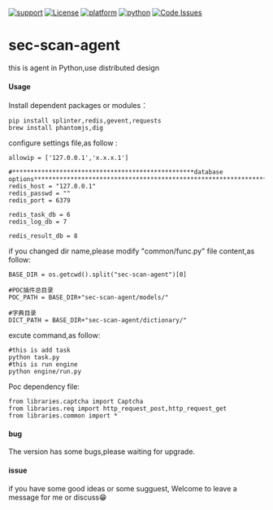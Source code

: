 [![support](https://baikal.io/badges/x)](https://baikal.io/x) [![License](https://img.shields.io/:license-gpl3-blue.svg)](https://www.gnu.org/licenses/gpl-3.0.html)
[![platform](https://img.shields.io/badge/platform-osx%2Flinux%2Fwindows-green.svg)](https://github.com/Canbing007/sec-portscan-agent)
[![python](https://img.shields.io/badge/python-2.7-blue.svg)](https://www.python.org/downloads/)
[![Code Issues](https://www.quantifiedcode.com/api/v1/project/c38266fc482844e5b5d451583b1a04e9/badge.svg)](https://www.quantifiedcode.com/app/project/c38266fc482844e5b5d451583b1a04e9)

# sec-scan-agent
this is agent in Python,use distributed design

#### Usage

Install dependent packages or modules：

```
pip install splinter,redis,gevent,requests
brew install phantomjs,dig
```
configure settings file,as follow :

```
allowip = ['127.0.0.1','x.x.x.1']

#**************************************************database options********************************************************************
redis_host = "127.0.0.1"
redis_passwd = ""
redis_port = 6379

redis_task_db = 6
redis_log_db = 7

redis_result_db = 8

```
if you changed dir name,please modify "common/func.py" file content,as follow:
```
BASE_DIR = os.getcwd().split("sec-scan-agent")[0]

#POC插件总目录
POC_PATH = BASE_DIR+"sec-scan-agent/models/"

#字典目录
DICT_PATH = BASE_DIR+"sec-scan-agent/dictionary/"
```

excute command,as follow:
```
#this is add task 
python task.py 
#this is run engine
python engine/run.py

```


Poc dependency file:
```
from libraries.captcha import Captcha
from libraries.req import http_request_post,http_request_get
from libraries.common import *
```

#### bug
The version has  some bugs,please waiting for upgrade.

#### issue
if you have some good ideas or some sugguest, Welcome to leave a message for me or discuss😁







